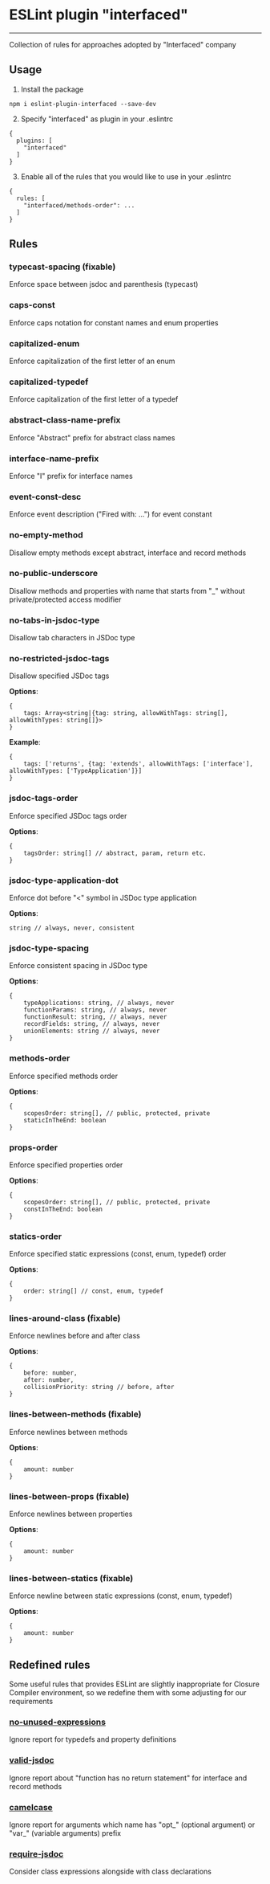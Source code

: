 # ESLint plugin "interfaced"

***

Collection of rules for approaches adopted by "Interfaced" company

## Usage

1) Install the package

```
npm i eslint-plugin-interfaced --save-dev
```

2) Specify "interfaced" as plugin in your .eslintrc

```
{
  plugins: [
    "interfaced"
  ]
}
```

3) Enable all of the rules that you would like to use in your .eslintrc

```
{
  rules: [
    "interfaced/methods-order": ...
  ]
}
```

## Rules

### typecast-spacing (fixable)

Enforce space between jsdoc and parenthesis (typecast)

### caps-const

Enforce caps notation for constant names and enum properties

### capitalized-enum

Enforce capitalization of the first letter of an enum

### capitalized-typedef

Enforce capitalization of the first letter of a typedef

### abstract-class-name-prefix

Enforce "Abstract" prefix for abstract class names

### interface-name-prefix

Enforce "I" prefix for interface names

### event-const-desc

Enforce event description ("Fired with: ...") for event constant

### no-empty-method

Disallow empty methods except abstract, interface and record methods

### no-public-underscore

Disallow methods and properties with name that starts from "_" without private/protected access modifier

### no-tabs-in-jsdoc-type

Disallow tab characters in JSDoc type

### no-restricted-jsdoc-tags

Disallow specified JSDoc tags

**Options**:

```
{
	tags: Array<string|{tag: string, allowWithTags: string[], allowWithTypes: string[]}>
}
```

**Example**:

```
{
	tags: ['returns', {tag: 'extends', allowWithTags: ['interface'], allowWithTypes: ['TypeApplication']}]
}
```

### jsdoc-tags-order

Enforce specified JSDoc tags order

**Options**:

```
{
	tagsOrder: string[] // abstract, param, return etc.
}
```

### jsdoc-type-application-dot

Enforce dot before "<" symbol in JSDoc type application

**Options**:

```
string // always, never, consistent
```

### jsdoc-type-spacing

Enforce consistent spacing in JSDoc type

**Options**:

```
{
	typeApplications: string, // always, never
	functionParams: string, // always, never
	functionResult: string, // always, never
	recordFields: string, // always, never
	unionElements: string // always, never
}
```

### methods-order

Enforce specified methods order

**Options**:

```
{
	scopesOrder: string[], // public, protected, private
	staticInTheEnd: boolean
}
```

### props-order

Enforce specified properties order

**Options**:

```
{
	scopesOrder: string[], // public, protected, private
	constInTheEnd: boolean
}
```

### statics-order

Enforce specified static expressions (const, enum, typedef) order

**Options**:

```
{
	order: string[] // const, enum, typedef
}
```

### lines-around-class (fixable)

Enforce newlines before and after class

**Options**:

```
{
	before: number,
	after: number,
	collisionPriority: string // before, after
}
```

### lines-between-methods (fixable)

Enforce newlines between methods

**Options**:

```
{
	amount: number
}
```

### lines-between-props (fixable)

Enforce newlines between properties

**Options**:

```
{
	amount: number
}
```

### lines-between-statics (fixable)

Enforce newline between static expressions (const, enum, typedef)

**Options**:

```
{
	amount: number
}
```

## Redefined rules

Some useful rules that provides ESLint are slightly inappropriate for Closure Compiler environment, 
so we redefine them with some adjusting for our requirements

### [no-unused-expressions](https://eslint.org/docs/rules/no-unused-expressions)

Ignore report for typedefs and property definitions

### [valid-jsdoc](https://eslint.org/docs/rules/valid-jsdoc)

Ignore report about "function has no return statement" for interface and record methods

### [camelcase](https://eslint.org/docs/rules/camelcase)

Ignore report for arguments which name has "opt_" (optional argument) or "var_" (variable arguments) prefix

### [require-jsdoc](https://eslint.org/docs/rules/require-jsdoc)

Consider class expressions alongside with class declarations
